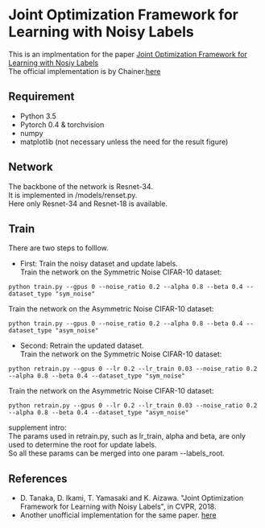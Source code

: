 # Joint Optimization Framework for Learning with Noisy Labels
This is an implmentation for the paper [Joint Optimization Framework for Learning with Nosiy Labels](https://arxiv.org/pdf/1803.11364.pdf)<br>
The official implementation is by Chainer.[here](https://github.com/DaikiTanaka-UT/JointOptimization)<br>
## Requirement<br>
* Python 3.5 
* Pytorch 0.4 & torchvision
* numpy
* matplotlib (not necessary unless the need for the result figure)  
## Network<br>
The backbone of the network is Resnet-34.<br>
It is implemented in /models/renset.py.<br>
Here only Resnet-34 and Resnet-18 is available.<br>
## Train  
There are two steps to folllow.  
* First: Train the noisy dataset and update labels.<br>
Train the network on the Symmetric Noise CIFAR-10 dataset:
```
python train.py --gpus 0 --noise_ratio 0.2 --alpha 0.8 --beta 0.4 --dataset_type "sym_noise"  
```
Train the network on the Asymmetric Noise CIFAR-10 dataset: 
```
python train.py --gpus 0 --noise_ratio 0.2 --alpha 0.8 --beta 0.4 --dataset_type "asym_noise" 
```
* Second: Retrain the updated dataset.  
Train the network on the Symmetric Noise CIFAR-10 dataset:  
```
python retrain.py --gpus 0 --lr 0.2 --lr_train 0.03 --noise_ratio 0.2 --alpha 0.8 --beta 0.4 --dataset_type "sym_noise"  
```
Train the network on the Asymmetric Noise CIFAR-10 dataset:  
```
python retrain.py --gpus 0 --lr 0.2 --lr_train 0.03 --noise_ratio 0.2 --alpha 0.8 --beta 0.4 --dataset_type "asym_noise"  
```
supplement intro:<br>
The params used in retrain.py, such as lr_train, alpha and beta, are only used to determine the root for update labels.<br>
So all these params can be merged into one param --labels_root.<br>
## References
* D. Tanaka, D. Ikami, T. Yamasaki and K. Aizawa. "Joint Optimization Framework for Learning with Noisy Labels", in CVPR, 2018.
* Another unofficial implementation for the same paper. [here](https://github.com/YU1ut/JointOptimization)
